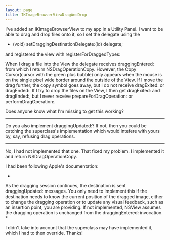 ```yaml
---
layout: page
title: IKImageBrowserViewDragAndDrop
---
```


I've added an IKImageBrowserView to my app in a Utility Panel.  I want to be able to drag and drop files onto it, so I set the delegate using the 
    
- (void) setDraggingDestinationDelegate:(id) delegate;


and registered the view with registerForDraggedTypes:

When I drag a file into the View the delegate receives draggingEntered: from which I return NSDragOperationCopy.  However, the Copy Cursor(cursor with the green plus bubble) only appears when the mouse is on the single pixel wide border around the outside of the View.  If I move the drag further, the copy symbol goes away, but I do not receive dragExited: or dragEnded:.  If I try to drop the files on the View, I then get dragExited: and dragEnded:, but I never receive prepareForDragOperation: or performDragOperation:.

Does anyone know what I'm missing to get this working?

----
Do you also implement     draggingUpdated:? If not, then you could be catching the superclass's implementation which would intefere with yours by, say, refusing drag operations.

----
No, I had not implemented that one.  That fixed my problem.  I implemented it and return NSDragOperationCopy.

I had been following Apple's documentation:

*
As the dragging session continues, the destination is sent draggingUpdated: messages. You only need to implement this if the destination needs to know the current position of the dragged image, either to change the dragging operation or to update any visual feedback, such as an insertion point, you are providing. If not implemented, NSView assumes the dragging operation is unchanged from the draggingEntered: invocation.
*

I didn't take into account that the superclass may have implemented it, which I had to then override.  Thanks!

